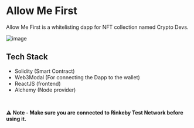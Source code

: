 # Allow Me First

Allow Me First is a whitelisting dapp for NFT collection named Crypto Devs. 


![image](https://user-images.githubusercontent.com/54351909/181285700-c4a9e426-64f2-4207-9827-e0d92c316ecf.png)

## Tech Stack
- Solidity (Smart Contract)
- Web3Modal (For connecting the Dapp to the wallet)
- ReactJS (frontend)
- Alchemy (Node provider)

<br />

⚠️ <b>Note - Make sure you are connected to Rinkeby Test Network before using it.</b>

